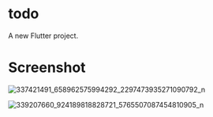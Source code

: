 # todo

A new Flutter project.

# Screenshot

![337421491_658962575994292_2297473935271090792_n](https://user-images.githubusercontent.com/88221651/230778386-b4732a58-eaca-4e54-8788-a0fc82ef5710.jpg)

![339207660_924189818828721_5765507087454810905_n](https://user-images.githubusercontent.com/88221651/230778409-0ed9f202-3761-40a6-a18c-77191da9caf4.jpg)
